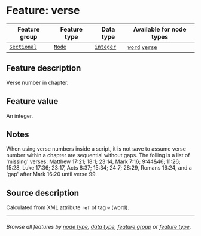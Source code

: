 # Feature: verse  <a name="start"></a>

Feature group | Feature type | Data type | Available for node types
---  | --- | --- | ---
[`Sectional`](featuresbygroup.md#sectional-features) | [`Node`](featuresbyfeaturetype.md#node-features) | [`integer`](featuresbydatatype.md#integer-datatype)  | [`word`](featuresbynodetype.md#word-nodes) [`verse`](featuresbynodetype.md#verse-nodes) 

## Feature description

Verse number in chapter.

## Feature value

An integer.

## Notes

When using verse numbers inside a script, it is not save to assume verse number within a chapter are sequential without gaps. The folling is a list of 'missing' verses: Matthew 17:21; 18:1;  23:14, Mark 7:16;  9:44&46; 11:26; 15:28, Luke 17:36;  23:17,  Acts 8:37; 15:34;  24:7;  28:29,  Romans 16:24, and a 'gap' after Mark 16:20 until verse 99.

## Source description

Calculated from XML attribute `ref` of tag `w` (word).

---
###### *Browse all features by [node type](featuresbynodetype.md#start), [data type](featuresbydatatype.md#start), [feature group](featuresbygroup.md#start) or [feature type](featuresbyfeaturetype.md#start).*
